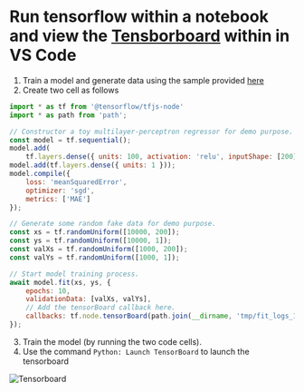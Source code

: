 # Run tensorflow within a notebook and view the [Tensborboard](https://www.tensorflow.org/tensorboard) within in VS Code

1. Train a model and generate data using the sample provided [here](https://js.tensorflow.org/api_node/1.0.2/#node.tensorBoard)
2. Create two cell as follows
```javascript
import * as tf from '@tensorflow/tfjs-node'
import * as path from 'path';
```

```javascript
// Constructor a toy multilayer-perceptron regressor for demo purpose.
const model = tf.sequential();
model.add(
    tf.layers.dense({ units: 100, activation: 'relu', inputShape: [200] }));
model.add(tf.layers.dense({ units: 1 }));
model.compile({
    loss: 'meanSquaredError',
    optimizer: 'sgd',
    metrics: ['MAE']
});

// Generate some random fake data for demo purpose.
const xs = tf.randomUniform([10000, 200]);
const ys = tf.randomUniform([10000, 1]);
const valXs = tf.randomUniform([1000, 200]);
const valYs = tf.randomUniform([1000, 1]);

// Start model training process.
await model.fit(xs, ys, {
    epochs: 10,
    validationData: [valXs, valYs],
    // Add the tensorBoard callback here.
    callbacks: tf.node.tensorBoard(path.join(__dirname, 'tmp/fit_logs_1'))
});
```
3. Train the model (by running the two code cells).
4. Use the command `Python: Launch TensorBoard` to launch the tensorboard

![Tensorboard](https://raw.githubusercontent.com/DonJayamanne/typescript-notebook/main/resources/docs/tensorflow/tensorboard.png)
